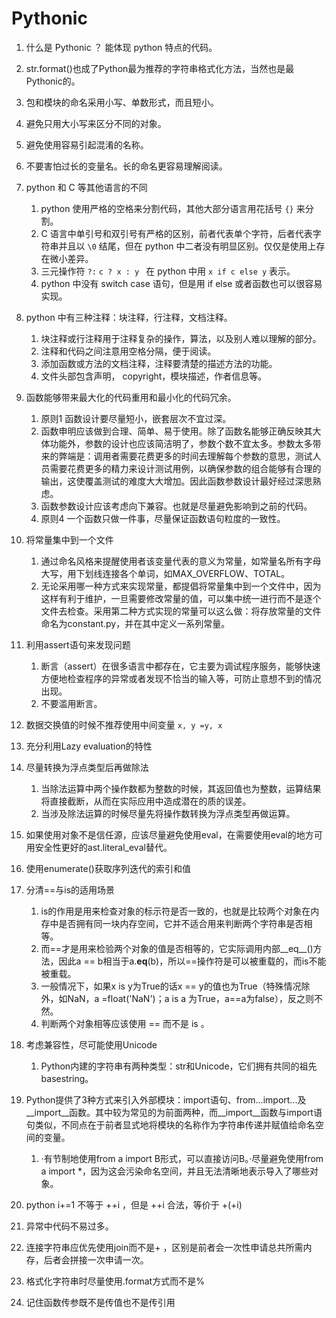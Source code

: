 # Pythonic

1. 什么是 Pythonic ？ 
能体现 python 特点的代码。

2. str.format()也成了Python最为推荐的字符串格式化方法，当然也是最Pythonic的。
3. 包和模块的命名采用小写、单数形式，而且短小。
4. 避免只用大小写来区分不同的对象。
5. 避免使用容易引起混淆的名称。
6. 不要害怕过长的变量名。长的命名更容易理解阅读。
7. python 和 C 等其他语言的不同
   1. python 使用严格的空格来分割代码，其他大部分语言用花括号 `{}` 来分割。
   2. C 语言中单引号和双引号有严格的区别，前者代表单个字符，后者代表字符串并且以 `\0` 结尾，但在 python 中二者没有明显区别。仅仅是使用上存在微小差异。
   3. 三元操作符 `?:` `c ? x : y ` 在 python 中用 `x if c else y` 表示。
   4. python 中没有 switch case 语句，但是用 if else 或者函数也可以很容易实现。
8. python 中有三种注释：块注释，行注释，文档注释。
   1. 块注释或行注释用于注释复杂的操作，算法，以及别人难以理解的部分。
   2. 注释和代码之间注意用空格分隔，便于阅读。
   3. 添加函数或方法的文档注释，注释要清楚的描述方法的功能。
   4. 文件头部包含声明， copyright，模块描述，作者信息等。
9. 函数能够带来最大化的代码重用和最小化的代码冗余。
   1.  原则1 函数设计要尽量短小，嵌套层次不宜过深。
   2.  函数申明应该做到合理、简单、易于使用。除了函数名能够正确反映其大体功能外，参数的设计也应该简洁明了，参数个数不宜太多。参数太多带来的弊端是：调用者需要花费更多的时间去理解每个参数的意思，测试人员需要花费更多的精力来设计测试用例，以确保参数的组合能够有合理的输出，这使覆盖测试的难度大大增加。因此函数参数设计最好经过深思熟虑。
   3.  函数参数设计应该考虑向下兼容。也就是尽量避免影响到之前的代码。
   4.  原则4 一个函数只做一件事，尽量保证函数语句粒度的一致性。
10. 将常量集中到一个文件
    1. 通过命名风格来提醒使用者该变量代表的意义为常量，如常量名所有字母大写，用下划线连接各个单词，如MAX_OVERFLOW、TOTAL。
    2. 无论采用哪一种方式来实现常量，都提倡将常量集中到一个文件中，因为这样有利于维护，一旦需要修改常量的值，可以集中统一进行而不是逐个文件去检查。采用第二种方式实现的常量可以这么做：将存放常量的文件命名为constant.py，并在其中定义一系列常量。
11. 利用assert语句来发现问题
    1.  断言（assert）在很多语言中都存在，它主要为调试程序服务，能够快速方便地检查程序的异常或者发现不恰当的输入等，可防止意想不到的情况出现。
    2.  不要滥用断言。
12. 数据交换值的时候不推荐使用中间变量 `x, y =y, x`
13. 充分利用Lazy evaluation的特性
14. 尽量转换为浮点类型后再做除法
    1.  当除法运算中两个操作数都为整数的时候，其返回值也为整数，运算结果将直接截断，从而在实际应用中造成潜在的质的误差。
    2.  当涉及除法运算的时候尽量先将操作数转换为浮点类型再做运算。
15. 如果使用对象不是信任源，应该尽量避免使用eval，在需要使用eval的地方可用安全性更好的ast.literal_eval替代。
16. 使用enumerate()获取序列迭代的索引和值
17. 分清==与is的适用场景
    1.  is的作用是用来检查对象的标示符是否一致的，也就是比较两个对象在内存中是否拥有同一块内存空间，它并不适合用来判断两个字符串是否相等。
    2.  而==才是用来检验两个对象的值是否相等的，它实际调用内部__eq__()方法，因此a == b相当于a.__eq__(b)，所以==操作符是可以被重载的，而is不能被重载。
    3.  一般情况下，如果x is y为True的话x == y的值也为True（特殊情况除外，如NaN，a =float('NaN')；a is a 为True，a==a为false），反之则不然。
    4.  判断两个对象相等应该使用 == 而不是 is 。
18. 考虑兼容性，尽可能使用Unicode
    1.  Python内建的字符串有两种类型：str和Unicode，它们拥有共同的祖先basestring。
19. Python提供了3种方式来引入外部模块：import语句、from...import...及__import__函数。其中较为常见的为前面两种，而__import__函数与import语句类似，不同点在于前者显式地将模块的名称作为字符串传递并赋值给命名空间的变量。
    1.  ·有节制地使用from a import B形式，可以直接访问B。·尽量避免使用from a import *，因为这会污染命名空间，并且无法清晰地表示导入了哪些对象。
20. python i+=1 不等于 ++i ，但是 ++i 合法，等价于 +(+i)
21. 异常中代码不易过多。
22. 连接字符串应优先使用join而不是+ ，区别是前者会一次性申请总共所需内存，后者会拼接一次申请一次。
23. 格式化字符串时尽量使用.format方式而不是%
24. 记住函数传参既不是传值也不是传引用